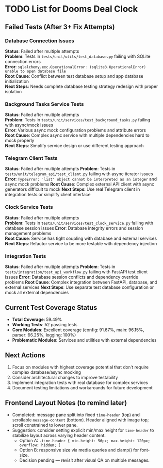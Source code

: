 # TODO List for Dooms Deal Clock

## Failed Tests (After 3+ Fix Attempts)

### Database Connection Issues
**Status**: Failed after multiple attempts  
**Problem**: Tests in `tests/unit/utils/test_database.py` failing with SQLite connection errors  
**Error**: `sqlalchemy.exc.OperationalError: (sqlite3.OperationalError) unable to open database file`  
**Root Cause**: Conflict between test database setup and app database initialization  
**Next Steps**: Needs complete database testing strategy redesign with proper isolation

### Background Tasks Service Tests
**Status**: Failed after multiple attempts  
**Problem**: Tests in `tests/unit/services/test_background_tasks.py` failing with async/mock issues  
**Error**: Various async mock configuration problems and attribute errors  
**Root Cause**: Complex async service with multiple dependencies hard to mock properly  
**Next Steps**: Simplify service design or use different testing approach

### Telegram Client Tests  
**Status**: Failed after multiple attempts
**Problem**: Tests in `tests/unit/telegram_api/test_client.py` failing with async iterator issues
**Error**: `TypeError: 'list' object cannot be interpreted as an integer` and async mock problems
**Root Cause**: Complex external API client with async generators difficult to mock
**Next Steps**: Use real Telegram client in integration tests or simplify client interface

### Clock Service Tests
**Status**: Failed after multiple attempts  
**Problem**: Tests in `tests/unit/services/test_clock_service.py` failing with database session issues
**Error**: Database integrity errors and session management problems  
**Root Cause**: Service has tight coupling with database and external services
**Next Steps**: Refactor service to be more testable with dependency injection

### Integration Tests
**Status**: Failed after multiple attempts
**Problem**: Tests in `tests/integration/test_api_workflow.py` failing with FastAPI test client issues
**Error**: Database session conflicts and dependency override problems
**Root Cause**: Complex integration between FastAPI, database, and external services
**Next Steps**: Use separate test database configuration or mock all external dependencies

## Current Test Coverage Status
- **Total Coverage**: 59.49%
- **Working Tests**: 52 passing tests
- **Core Modules**: Excellent coverage (config: 91.67%, main: 96.15%, parser: 96.25%, logging: 100%)
- **Problematic Modules**: Services and utilities with external dependencies

## Next Actions
1. Focus on modules with highest coverage potential that don't require complex database/async mocking
2. Consider architectural changes to improve testability
3. Implement integration tests with real database for complex services
4. Document testing limitations and workarounds for future development

## Frontend Layout Notes (to remind later)

- Completed: message pane split into fixed `time-header` (top) and scrollable `message-content` (bottom). Header aligned with image top; scroll constrained to lower pane.
- Suggestion: consider setting explicit min/max height for `time-header` to stabilize layout across varying header content.
  - Option A: `.time-header { min-height: 56px; max-height: 120px; overflow: hidden; }`
  - Option B: responsive size via media queries and clamp() for font-size.
  - Decision pending — revisit after visual QA on multiple messages.
